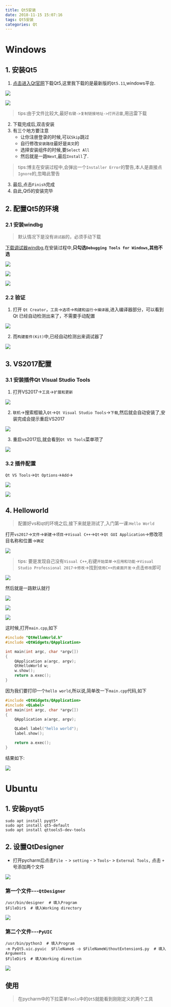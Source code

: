 ```yaml
---
title: Qt5安装
date: 2018-11-15 15:07:16
tags: Qt5安装
categories: Qt
---
```


# Windows

## 1. 安装Qt5
1. [点击进入Qt官网](http://download.qt.io/archive/qt/)下载Qt5,这里我下载的是最新版的`Qt5.11`,windows平台.


![](https://raw.githubusercontent.com/fengwenhua/ImageBed/master/_1527644391_16788_1537332597)
<!-- more -->
![](https://raw.githubusercontent.com/fengwenhua/ImageBed/master/_1527644458_5328_1537332616)
> tips:由于文件比较大,最好`右键->复制链接地址->打开迅雷`,用迅雷下载


2. 下载完成后,双击安装
3. 有三个地方要注意
    * 让你注册登录的时候,可以`Skip`跳过
    * 自行修改`安装路径`最好是`英文`的
    * 选择安装组件的时候,要`Select All`
    * 然后就是一路`Next`,最后`Install`了.
> tips:博主在安装过程中,会弹出一个`Installer Error`的警告,本人是直接点`Ignore`的,忽略此警告

3. 最后,点击`Finish`完成
4. 自此,Qt5的安装完毕

## 2. 配置Qt5的环境
### 2.1 安装windbg
> 默认情况下是没有`调试器`的，必须手动下载

[下载调试器windbg](https://developer.microsoft.com/zh-cn/windows/hardware/download-windbg),在安装过程中,**只勾选`Debugging Tools for Windows`,其他不选**

![](https://raw.githubusercontent.com/fengwenhua/ImageBed/master/_1527645555_9264_1537332632)

![](https://raw.githubusercontent.com/fengwenhua/ImageBed/master/_1527645589_21588_1537332640)

![](https://raw.githubusercontent.com/fengwenhua/ImageBed/master/_1527645789_26375_1537332648)

### 2.2 验证
1. 打开 `Qt Creator`，`工具`->`选项`->`构建和运行`->`编译器`,进入编译器部分，可以看到 Qt 已经自动检测出来了，不需要手动配置

![](https://raw.githubusercontent.com/fengwenhua/ImageBed/master/_1527652433_18573_1537332689)

2. 而`构建套件(Kit)`中,已经自动检测出来调试器了

![](https://raw.githubusercontent.com/fengwenhua/ImageBed/master/_1527652386_4416_1537332701)

## 3. VS2017配置
### 3.1 安装插件Qt VIsual  Studio Tools
1. 打开VS2017->`工具`->`扩展和更新`

![](https://raw.githubusercontent.com/fengwenhua/ImageBed/master/_1527652808_10732_1537332710)

2. `联机`->搜索框输入`Qt`->`Qt Visual Studio Tools`->`下载`,然后就会自动安装了,安装完成会提示重启VS2017

![](https://raw.githubusercontent.com/fengwenhua/ImageBed/master/_1527652869_13419_1537332720)

3. 重启vs2017后,就会看到`Qt VS Tools`菜单项了

![](https://raw.githubusercontent.com/fengwenhua/ImageBed/master/_1527653121_31687_1537332728)

### 3.2 插件配置
`Qt VS Tools`->`Qt Options`->`Add`->

![](https://raw.githubusercontent.com/fengwenhua/ImageBed/master/_1527653495_12074_1537332742)

![](https://raw.githubusercontent.com/fengwenhua/ImageBed/master/_1527653444_22807_1537332751)

## 4. Helloworld
> 配置好vs和qt的环境之后,接下来就是测试了,入门第一课:`Hello World`

打开`vs2017`->`文件`->`新建`->`项目`->`Visual C++`->`Qt`->`Qt GUI Application`->修改项目名称和位置->`确定`

![](https://raw.githubusercontent.com/fengwenhua/ImageBed/master/_1527653727_2648_1537332766)

> tips: 要是发现自己没有`Visual C++`,右键`开始菜单`->`应用和功能`->`Visual Studio Professional 2017`->`修改`->找到`使用C++的桌面开发`->点击`修改`即可

![](https://raw.githubusercontent.com/fengwenhua/ImageBed/master/_1527654327_13331_1537332777)


然后就是一路默认就行

![](https://raw.githubusercontent.com/fengwenhua/ImageBed/master/_1527653743_10827_1537332797)

![](https://raw.githubusercontent.com/fengwenhua/ImageBed/master/_1527653765_6383_1537332817)

![](https://raw.githubusercontent.com/fengwenhua/ImageBed/master/_1527653782_30909_1537332828)

这时候,打开`main.cpp`,如下
```cpp
#include "QtHelloWorld.h"
#include <QtWidgets/QApplication>

int main(int argc, char *argv[])
{
    QApplication a(argc, argv);
    QtHelloWorld w;
    w.show();
    return a.exec();
}
```

因为我们要打印一个`hello world`,所以说,简单改一下`main.cpp`代码,如下
```cpp
#include <QtWidgets/QApplication>
#include <QLabel>
int main(int argc, char *argv[])
{
    QApplication a(argc, argv);

    QLabel label("hello world");
    label.show();

    return a.exec();
}
```
结果如下:

![](https://raw.githubusercontent.com/fengwenhua/ImageBed/master/_1527654005_20624_1537332840)


# Ubuntu
## 1. 安装pyqt5
```shell
sudo apt install pyqt5*
sudo apt install qt5-default
sudo apt install qttools5-dev-tools
```

## 2. 设置QtDesigner
* 打开pycharm后点击`File `- > `setting` - > `Tools`- > `External Tools,` 点击 `+` 号添加两个文件

![](https://raw.githubusercontent.com/fengwenhua/ImageBed/master/1535078798.jpg)

### 第一个文件---`QtDesigner`
```
/usr/bin/designer  # 填入Program
$FileDir$  # 填入Working directory
```

![](https://raw.githubusercontent.com/fengwenhua/ImageBed/master/1535078672.jpg)

### 第二个文件---`PyUIC`
```
/usr/bin/python3  # 填入Program
-m PyQt5.uic.pyuic  $FileName$ -o $FileNameWithoutExtension$.py  # 填入Arguments
$FileDir$  # 填入Working direction
```

![](https://raw.githubusercontent.com/fengwenhua/ImageBed/master/1535078710.jpg)

## 使用
>  在pycharm中的下拉菜单`Tools`中的`Qt5`就能看到刚刚定义的两个工具

